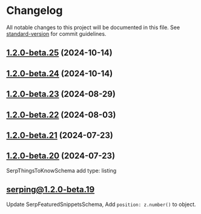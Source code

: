 # Changelog

All notable changes to this project will be documented in this file. See [standard-version](https://github.com/conventional-changelog/standard-version) for commit guidelines.

## [1.2.0-beta.25](https://github-serping/serping/serping/compare/v1.2.0-beta.24...v1.2.0-beta.25) (2024-10-14)

## [1.2.0-beta.24](https://github-serping/serping/serping/compare/v1.2.0-beta.23...v1.2.0-beta.24) (2024-10-14)

## [1.2.0-beta.23](https://github-serping/serping/serping/compare/v1.2.0-beta.22...v1.2.0-beta.23) (2024-08-29)

## [1.2.0-beta.22](https://github.com/serping/serping/compare/v1.2.0-beta.21...v1.2.0-beta.22) (2024-08-03)

## [1.2.0-beta.21](https://github.com/serping/serping/compare/v1.2.0-beta.20...v1.2.0-beta.21) (2024-07-23)

## [1.2.0-beta.20](https://github.com/serping/serping/compare/v1.2.0-beta.19...v1.2.0-beta.20) (2024-07-23)

SerpThingsToKnowSchema add type: listing

## serping@1.2.0-beta.19

Update SerpFeaturedSnippetsSchema, Add `position: z.number()` to object.
